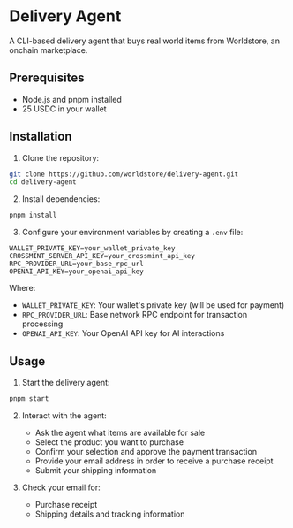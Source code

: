 # Delivery Agent

A CLI-based delivery agent that buys real world items from Worldstore, an onchain marketplace.

## Prerequisites

- Node.js and pnpm installed
- 25 USDC in your wallet

## Installation

1. Clone the repository:
```bash
git clone https://github.com/worldstore/delivery-agent.git
cd delivery-agent
```

2. Install dependencies:
```bash
pnpm install
```

3. Configure your environment variables by creating a `.env` file:
```env
WALLET_PRIVATE_KEY=your_wallet_private_key
CROSSMINT_SERVER_API_KEY=your_crossmint_api_key
RPC_PROVIDER_URL=your_base_rpc_url
OPENAI_API_KEY=your_openai_api_key
```

Where:
- `WALLET_PRIVATE_KEY`: Your wallet's private key (will be used for payment)
- `RPC_PROVIDER_URL`: Base network RPC endpoint for transaction processing
- `OPENAI_API_KEY`: Your OpenAI API key for AI interactions

## Usage

1. Start the delivery agent:
```bash
pnpm start
```

2. Interact with the agent:
   - Ask the agent what items are available for sale
   - Select the product you want to purchase
   - Confirm your selection and approve the payment transaction
   - Provide your email address in order to receive a purchase receipt
   - Submit your shipping information

3. Check your email for:
   - Purchase receipt
   - Shipping details and tracking information
